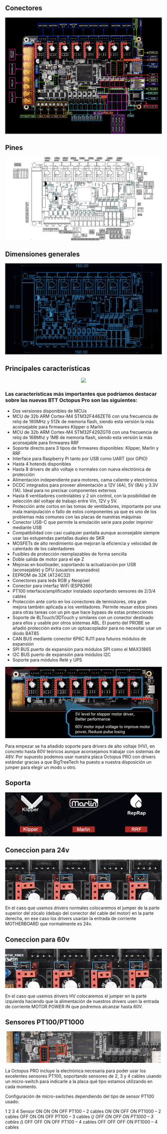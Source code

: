 ## Conectores

<div align="middle"><img src="/Placa madre/Imagenes/1.png"></div>

## Pines 

<div align="middle"><img src="/Placa madre/Imagenes/2.png"></div>

## Dimensiones generales

<div align="middle"><img src="/Placa madre/Imagenes/3.png"></div>



## Principales características

<div align="middle"><img src="/Placa madre/Imagenes/4.png"></div>

### Las características más importantes que podríamos destacar sobre las nuevas BTT Octopus Pro son las siguientes:

- Dos versiones disponibles de MCUs
- MCU de 32b ARM Cortex-M4 STM32F446ZET6 con una frecuencia de reloj de 180MHz y 512k de memoria flash, siendo esta versión la más aconsejable para firmwares Klipper o Marlin
- MCU de 32b ARM Cortex-M4 STM32F429ZGT6 con una frecuencia de reloj de 168Mhz y 1MB de memoria flash, siendo esta versión la más aconsejable para firmwares RRF
- Soporte directo para 3 tipos de firmwares disponibles: Klipper, Marlin y RRF
- Interface para Raspberry Pi tanto por USB como UART (por GPIO)
- Hasta 4 hotends disponibles
- Hasta 8 drivers de alto voltaje o normales con nueva electrónica de protección
- Alimentación independiente para motores, cama caliente y electrónica
- DCDC integrados para proveer alimentación a 12V (4A), 5V (8A) y 3.3V (1A). Ideal para no precisar componentes externos
- Hasta 6 ventiladores controlables y 2 sin control, con la posibilidad de selección del voltaje de trabajo entre Vin, 12V y 5V.
- Protección ante cortos en las tomas de ventiladores, importante por una mala manipulación o fallo de estos componentes ya que es uno de los problemas más comunes con las placas de nuestras máquinas
- Conector USB-C que permite la emulación serie para poder imprimir mediante USB
- Compatibilidad con casi cualquier pantalla aunque aconsejable siempre usar las estupendas pantallas duales de SKR
- MOSFETs de alto rendimiento que mejoran la eficiencia y velocidad de calentado de los calentadores
- Fusibles de protección reemplazables de forma sencilla
- Doble salida de motor para el eje Z
- Mejoras en bootloader, soportando la actualización por USB (aconsejable) y DFU (usuarios avanzados)
- EEPROM de 32K (AT24C32)
- Conectores para leds RGB y Neopixel
- Conector para interfaz WiFi (ESP8266)
- PT100 interface/amplificador instalado soportando sensores de 2/3/4 cables
- Protección ante corto en los conectores de termistores, otra gran mejora también aplicada a los ventiladores. Permite reusar estos pines para otras tareas con un pin que hace bypass de estas protecciones
- Soporte de BLTouch/3DTouch y similares con un conector destinado para ellos y usable por otros sistemas ABL. El puerto del PROBE se añadió protección extra con un optoacoplador para no necesitar usar un diodo BAT85
- CAN BUS mediante conector 6P6C RJ11 para futuros módulos de expansión
- SPI BUS puerto de expansión para módulos SPI como el MAX31865
- I2C BUS puerto de expansión para módulos I2C
- Soporte para módulos Relé y UPS



<div align="middle"><img src="/Placa madre/Imagenes/5.png"></div>

Para empezar se ha añadido soporte para drivers de alto voltaje (HV), en concreto hasta 60V teóricos aunque aconsejamos trabajar con sistemas de 48V. Por supuesto podemos usar nuestra placa Octopus PRO con drivers estándar gracias a que BigTreeTech ha puesto a nuestra disposición un jumper para elegir un modo u otro.



## Soporta

<div align="middle"><img src="/Placa madre/Imagenes/6.png"></div>



## Coneccion para 24v

<div align="middle"><img src="/Placa madre/Imagenes/7.png"></div>

En el caso que usemos drivers normales colocaremos el jumper de la parte superior del zócalo (debajo del conector del cable del motor) en la parte derecha, en ese caso los drivers usarían la entrada de corriente MOTHERBOARD que normalmente es 24v.


## Coneccion para 60v

<div align="middle"><img src="/Placa madre/Imagenes/8.png"></div>

En el caso que usemos drivers HV colocaremos el jumper en la parte izquierda haciendo que la alimentación de nuestros drivers usen la entrada de corriente MOTOR POWER IN que podremos alcanzar hasta 60V.



## Sensores PT100/PT1000

<div align="middle"><img src="/Placa madre/Imagenes/9.png"></div>

La Octopus PRO incluye la electrónica necesaria para poder usar los excelentes sensores PT100, soportando sensores de 2, 3 y 4 cables usando un micro-switch para indicarle a la placa qué tipo estamos utilizando en cada momento.

Configuración de micro-switches dependiendo del tipo de sensor PT100 usado:

1	2	3	4	Sensor
ON	ON	ON	OFF	PT100 – 2 cables
ON	ON	OFF	ON	PT1000 – 2 cables
OFF	ON	ON	OFF	PT100 – 3 cables (*)
OFF	ON	OFF	ON	PT1000 – 3 cables (*)
OFF	OFF	ON	OFF	PT100 – 4 cables
OFF	OFF	OFF	ON	PT1000 – 4 cables
